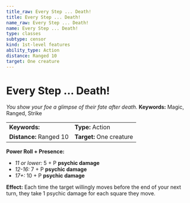 ```yaml
---
title_raw: Every Step ... Death!
title: Every Step ... Death!
name_raw: Every Step ... Death!
name: Every Step ... Death!
type: classes
subtype: censor
kind: 1st-level features
ability_type: Action
distance: Ranged 10
target: One creature
---
```


# Every Step ... Death!

*You show your foe a glimpse of their fate after death.* **Keywords:** Magic, Ranged, Strike

|                         |                          |
| :---------------------- | :----------------------- |
| **Keywords:**           | **Type:** Action         |
| **Distance:** Ranged 10 | **Target:** One creature |

**Power Roll + Presence:**

- *11 or lower:* 5 + P **psychic damage**
- *12-16:* 7 + P **psychic damage**
- *17+:* 10 + P **psychic damage**

**Effect:** Each time the target willingly moves before the end of your next turn, they take 1 psychic damage for each square they move.
